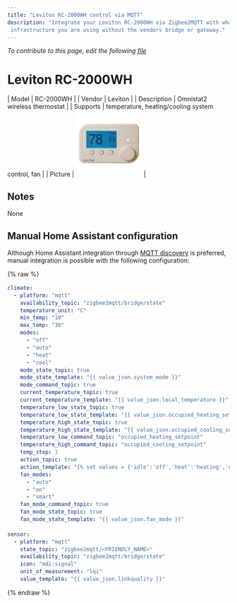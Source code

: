 ```yaml
---
title: "Leviton RC-2000WH control via MQTT"
description: "Integrate your Leviton RC-2000WH via Zigbee2MQTT with whatever smart home
 infrastructure you are using without the vendors bridge or gateway."
---
```


*To contribute to this page, edit the following
[file](https://github.com/Koenkk/zigbee2mqtt.io/blob/master/docs/devices/RC-2000WH.md)*

# Leviton RC-2000WH

| Model | RC-2000WH  |
| Vendor  | Leviton  |
| Description | Omnistat2 wireless thermostat |
| Supports | temperature, heating/cooling system control, fan |
| Picture | ![Leviton RC-2000WH](../images/devices/RC-2000WH.jpg) |

## Notes

None

## Manual Home Assistant configuration
Although Home Assistant integration through [MQTT discovery](../integration/home_assistant) is preferred,
manual integration is possible with the following configuration:


{% raw %}
```yaml
climate:
  - platform: "mqtt"
    availability_topic: "zigbee2mqtt/bridge/state"
    temperature_unit: "C"
    min_temp: "10"
    max_temp: "30"
    modes: 
      - "off"
      - "auto"
      - "heat"
      - "cool"
    mode_state_topic: true
    mode_state_template: "{{ value_json.system_mode }}"
    mode_command_topic: true
    current_temperature_topic: true
    current_temperature_template: "{{ value_json.local_temperature }}"
    temperature_low_state_topic: true
    temperature_low_state_template: "{{ value_json.occupied_heating_setpoint }}"
    temperature_high_state_topic: true
    temperature_high_state_template: "{{ value_json.occupied_cooling_setpoint }}"
    temperature_low_command_topic: "occupied_heating_setpoint"
    temperature_high_command_topic: "occupied_cooling_setpoint"
    temp_step: 1
    action_topic: true
    action_template: "{% set values = {'idle':'off','heat':'heating','cool':'cooling','fan only':'fan'} %}{{ values[value_json.running_state] }}"
    fan_modes: 
      - "auto"
      - "on"
      - "smart"
    fan_mode_command_topic: true
    fan_mode_state_topic: true
    fan_mode_state_template: "{{ value_json.fan_mode }}"

sensor:
  - platform: "mqtt"
    state_topic: "zigbee2mqtt/<FRIENDLY_NAME>"
    availability_topic: "zigbee2mqtt/bridge/state"
    icon: "mdi:signal"
    unit_of_measurement: "lqi"
    value_template: "{{ value_json.linkquality }}"
```
{% endraw %}


